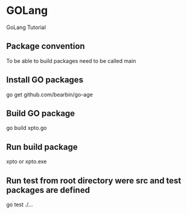# GOLang
GoLang Tutorial

## Package convention
To be able to build packages need to be called main

## Install GO packages
go get github.com/bearbin/go-age

## Build GO package
go build xpto.go

## Run build package
xpto or xpto.exe

## Run test from root directory were src and test packages are defined
go test ./... 
